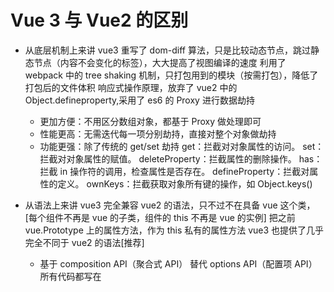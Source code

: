 # Vue 3 与 Vue2 的区别

- 从底层机制上来讲
  vue3 重写了 dom-diff 算法，只是比较动态节点，跳过静态节点（内容不会变化的标签），大大提高了视图编译的速度
  利用了 webpack 中的 tree shaking 机制，只打包用到的模块（按需打包），降低了打包后的文件体积
  响应式操作原理，放弃了 vue2 中的 Object.defineproperty,采用了 es6 的 Proxy 进行数据劫持

  - 更加方便：不用区分数组对象，都基于 Proxy 做处理即可
  - 性能更高：无需迭代每一项分别劫持，直接对整个对象做劫持
  - 功能更强：除了传统的 get/set 劫持
    get：拦截对对象属性的访问。
    set：拦截对对象属性的赋值。
    deleteProperty：拦截属性的删除操作。
    has：拦截 in 操作符的调用，检查属性是否存在。
    defineProperty：拦截对属性的定义。
    ownKeys：拦截获取对象所有键的操作，如 Object.keys()

- 从语法上来讲
  vue3 完全兼容 vue2 的语法，只不过不在具备 vue 这个类，[每个组件不再是 vue 的子类，组件的 this 不再是 vue 的实例]
  把之前 vue.Prototype 上的属性方法，作为 this 私有的属性方法
  vue3 也提供了几乎完全不同于 vue2 的语法[推荐]
  - 基于 composition API（聚合式 API） 替代 options API（配置项 API） 所有代码都写在<script setup>脚本中
  - 全面采用函数式编程，需要实现什么样的效果都从 vue 中解构出来 例如：
    ref、reactive、computed、watch、watchEffect、provide/inject
  - 重新定义钩子函数: onBeforeMount/onMount/onBeforeUpdate/onUpdate/onBeforeUnmount/onUnmount
  - 自定义指令内部的钩子函数也改为和周期函数相匹配的名字

reactive 是基于 Proxy 做的数据劫持

ref 是基于 Object.defineproperty 做的数据劫持
